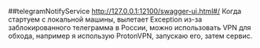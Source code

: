 ##telegramNotifyService
http://127.0.0.1:12100/swagger-ui.html#/
Когда стартуем с локальной машины, вылетает Exception из-за заблокированного телеграмма в России,
можно использовать VPN для обхода, например я использую ProtonVPN, запускаю его, затем сервис.